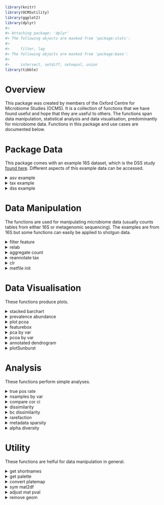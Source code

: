 ``` r
library(knitr)
library(OCMSutility)
library(ggplot2)
library(dplyr)
#> 
#> Attaching package: 'dplyr'
#> The following objects are masked from 'package:stats':
#> 
#>     filter, lag
#> The following objects are masked from 'package:base':
#> 
#>     intersect, setdiff, setequal, union
library(tibble)
```

# Overview

This package was created by members of the Oxford Centre for Microbiome
Studies (OCMS). It is a collection of functions that we have found
useful and hope that they are useful to others. The functions span data
manipulation, statistical analysis and data visualisation, predominantly
for microbiome data. Functions in this package and use cases are
documented below.

# Package Data

This package comes with an example 16S dataset, which is the DSS study
[found here](https://pmc.ncbi.nlm.nih.gov/articles/PMC6120875/).
Different aspects of this example data can be accessed.

<details>

<summary>asv example</summary>

## asv\_example

A dataframe with samples in columns, features in rows. First column is
`sequence`.

``` r
data(asv_example)

# 49 ASVs and 296 samples
dim(asv_example)
#> [1]  49 296
```

</details>

<details>

<summary>tax example</summary>

## tax\_example

A dataframe of taxonomic classification of ASVs in `asv_example`

``` r
data(tax_example)
#> Warning in data(tax_example): data set 'tax_example' not found

# 49 ASVs, with taxonomic levels in columns 
dim(tax_example)
#> [1] 49  7
colnames(tax_example)
#> [1] "sequence" "Phylum"   "Class"    "Order"    "Family"   "Genus"    "Species"
```

</details>

<details>

<summary>dss example</summary>

## dss\_example

A list of dataframes. Contains ASV count, ASV taxonomy, and metadata for
the DSS experiment. Dataframes are structured to be compatible with
`OCMSlooksy`

``` r
data(dss_example)

summary(dss_example)
#>                       Length Class      Mode
#> merged_abundance_id   26     data.frame list
#> merged_filter_summary  3     data.frame list
#> merged_qc_summary      3     data.frame list
#> merged_taxonomy       10     data.frame list
#> parameter_table        3     data.frame list
#> metadata              11     data.frame list
```

</details>

# Data Manipulation

The functions are used for manipulating microbiome data (usually counts
tables from either 16S or metagenomic sequencing). The examples are from
16S but some functions can easily be applied to shotgun data.

<details>

<summary>filter feature</summary>

## filter\_feature

Filters count table based on sequence abundance and prevalence. This
function returns several outputs that detail which features were
filtered out to help with quality control.

There are three methods by which sequences can be filtered. For all
three methods, the cut-off threshold is taken into consideration with
the prevalence of sequences across the samples\*. 1) ‘abs\_count’ refers
to read count.Sets the filter threshold at a specific read count, such
that a given sequence must be observed greater than or equal to the
cut-off count. 2) ‘percent\_sample’ refers to percent of sample total.
Looks at read counts as abundances relative to the sample total. This is
useful for when you want to keep features that make up at least x% in
your samples. 3) ‘percent\_dataset’ refers to percent of dataset total.
Looks at read counts as abundances relative to the dataset total. This
is useful for when you want to keep features that make up at least x% in
your dataset.

\*Sequence prevalence is calculated as the number of samples in which
sequence abundance is greater than or equal to the cut-off threshold.

Usage:

``` r
data(dss_example)

# put featureID as rownames
tax_df <- dss_example$merged_taxonomy
count_df <- dss_example$merged_abundance_id %>%
  column_to_rownames('featureID')
# set features in count tax to be in same order
count_df <- count_df[tax_df$featureID,]

filtered_ls <- filter_feature(count_df, tax_df, 'percent_sample', 0.001, 2)
#> Kept 303/734 (41.28%) features with read counts >= 0.001% with sample total read count in >= 2/25 (8%) samples
summary(filtered_ls)
#>             Length Class      Mode     
#> taxonomy      10   data.frame list     
#> filtered    7575   -none-     numeric  
#> p_agg         11   gg         list     
#> p_exp         11   gg         list     
#> feat_remove  431   -none-     character
#> feat_keep    303   -none-     character
#> msg            1   -none-     character
filtered_count <- filtered_ls$filtered
dim(filtered_count)
#> [1] 303  25
kable(head(filtered_count[,1:4]))
```

|        | 2DSS\_\_10 | 2DSS\_\_11 | 2DSS\_\_13 | 2DSS\_\_14 |
| :----- | ---------: | ---------: | ---------: | ---------: |
| ASV108 |  0.0005656 |  0.0012191 |  0.0000000 |  0.0000000 |
| ASV128 |  0.0018854 |  0.0000000 |  0.0051209 |  0.0000000 |
| ASV57  |  0.0066931 |  0.0000000 |  0.0000000 |  0.0000000 |
| ASV59  |  0.0004713 |  0.0010667 |  0.0011380 |  0.0000000 |
| ASV62  |  0.0005656 |  0.0740628 |  0.0008535 |  0.0005923 |
| ASV37  |  0.0029223 |  0.0000000 |  0.0000000 |  0.0000000 |

</details>

<details>

<summary>relab</summary>

## relab

This is a convenience function for converting counts into relative
abundance (expressed as a % of reads).

Usage:

``` r
# get example data
data(asv_example)

# rownames have to be features
asv_counts <- data.frame(asv_example[2:ncol(asv_example)], row.names=asv_example$sequence)

rel_abundance <- relab(asv_counts)
```

</details>

<details>

<summary>aggregate count</summary>

## aggregate\_count

Aggregates count on a given taxonomy level, providing an aggregated
count table and the corresponding taxonomy table. Both data frames are
returned in a list.

Notice that after aggregation, featureID is set to the taxonomy by which
aggregation was done, and all taxonomy levels below the aggregation
level are set to NA. The number of ASVs that were aggregated at each
taxon is recorded in the column `n_collapse`

Usage:

``` r
data(dss_example)
# featureID should be row names
feature_count <- dss_example$merged_abundance_id %>%
   tibble::column_to_rownames('featureID')

# cleanup sample names
colnames(feature_count) <- paste0('id', colnames(feature_count))
# taxonomy table must have columns 'Kingdom','Phylum',
# 'Class','Order','Family','Genus','Species'
# and feature IDs in rownames
feature_tax <- dss_example$merged_taxonomy

# set row order of count and tax tables to be the same
feature_count <- feature_count[feature_tax$featureID,]
aggregated_list <- aggregate_count(feature_count, feature_tax,
                                      aggregate_by = "Family")

summary(aggregated_list)
#>          Length Class      Mode
#> count_df 25     data.frame list
#> tax_df   11     data.frame list
knitr::kable(head(aggregated_list[['count_df']][,1:5]))
```

|                                | id2DSS\_\_10 | id2DSS\_\_11 | id2DSS\_\_13 | id2DSS\_\_14 | id2DSS\_\_16 |
| :----------------------------- | -----------: | -----------: | -----------: | -----------: | -----------: |
| Acidaminococcaceae             |           10 |            4 |            0 |            0 |            0 |
| Anaeroplasmataceae             |           60 |            0 |            7 |            0 |            0 |
| Bacteroidaceae                 |         1118 |         2921 |          262 |          256 |         1484 |
| Bifidobacteriaceae             |           12 |            0 |            0 |            0 |            0 |
| Burkholderiales incertae sedis |            0 |            0 |            0 |            9 |            5 |
| Clostridiaceae 1               |            0 |          428 |            0 |            0 |            0 |

``` r
knitr::kable(head(aggregated_list[['tax_df']]))
```

| featureID                      | sequence | Kingdom  | Phylum         | Class              | Order             | Family                         | Genus | Species | Taxon                                                                                                              | n\_collapse |
| :----------------------------- | :------- | :------- | :------------- | :----------------- | :---------------- | :----------------------------- | :---- | :------ | :----------------------------------------------------------------------------------------------------------------- | ----------: |
| Acidaminococcaceae             | NA       | Bacteria | Firmicutes     | Negativicutes      | Selenomonadales   | Acidaminococcaceae             | NA    | NA      | k\_\_Bacteria;p\_\_Firmicutes;c\_\_Negativicutes;o\_\_Selenomonadales;f\_\_Acidaminococcaceae                      |           4 |
| Anaeroplasmataceae             | NA       | Bacteria | Tenericutes    | Mollicutes         | Anaeroplasmatales | Anaeroplasmataceae             | NA    | NA      | k\_\_Bacteria;p\_\_Tenericutes;c\_\_Mollicutes;o\_\_Anaeroplasmatales;f\_\_Anaeroplasmataceae                      |           2 |
| Bacteroidaceae                 | NA       | Bacteria | Bacteroidetes  | Bacteroidia        | Bacteroidales     | Bacteroidaceae                 | NA    | NA      | k\_\_Bacteria;p\_\_Bacteroidetes;c\_\_Bacteroidia;o\_\_Bacteroidales;f\_\_Bacteroidaceae                           |          39 |
| Bifidobacteriaceae             | NA       | Bacteria | Actinobacteria | Actinobacteria     | Bifidobacteriales | Bifidobacteriaceae             | NA    | NA      | k\_\_Bacteria;p\_\_Actinobacteria;c\_\_Actinobacteria;o\_\_Bifidobacteriales;f\_\_Bifidobacteriaceae               |           3 |
| Burkholderiales incertae sedis | NA       | Bacteria | Proteobacteria | Betaproteobacteria | Burkholderiales   | Burkholderiales incertae sedis | NA    | NA      | k\_\_Bacteria;p\_\_Proteobacteria;c\_\_Betaproteobacteria;o\_\_Burkholderiales;f\_\_Burkholderiales incertae sedis |           1 |
| Clostridiaceae 1               | NA       | Bacteria | Firmicutes     | Clostridia         | Clostridiales     | Clostridiaceae 1               | NA    | NA      | k\_\_Bacteria;p\_\_Firmicutes;c\_\_Clostridia;o\_\_Clostridiales;f\_\_Clostridiaceae 1                             |           6 |

</details>

<details>

<summary>reannotate tax</summary>

## reannotate\_tax

Reannotates taxonomy table so that “unclassfied” assignments include
higher level classifications. This helps preserve the biological meaning
of an unclassfied genus (as it could be classfied at the Family level).
The implications of this reannotation is illustrated using the following
example:

``` r
ex1 <- data.frame(ASV = paste0("ASV", 1:5),
                  Order = "order1",
                  Family = c(paste0("family", c(1,1,2,3)), 'unclassified'),
                  Genus = c("unclassified", 'genus1','unclassified','genus2',
                            "unclassified"),
                  read_count = 10)

knitr::kable(ex1)
```

| ASV  | Order  | Family       | Genus        | read\_count |
| :--- | :----- | :----------- | :----------- | ----------: |
| ASV1 | order1 | family1      | unclassified |          10 |
| ASV2 | order1 | family1      | genus1       |          10 |
| ASV3 | order1 | family2      | unclassified |          10 |
| ASV4 | order1 | family3      | genus2       |          10 |
| ASV5 | order1 | unclassified | unclassified |          10 |

Analysing the example above at the genus level would result in 3 groups:
Genus1 (count 10), Genus2 (10), Unclassified (30)

If you modify your classification at the genus level to include
information from higher taxonomic orders, you would get:

``` r
ex2 <- ex1[,c('ASV','Order')]
ex2$Family <- c(paste0("family", c(1,1,2,3)), 'order1_unclassified')
ex2$Genus <- c('family1_unclassified','genus1','family2_unclassified','genus2',
               'order1_unclassified')
ex2$read_count <- 10

knitr::kable(ex2)
```

| ASV  | Order  | Family               | Genus                 | read\_count |
| :--- | :----- | :------------------- | :-------------------- | ----------: |
| ASV1 | order1 | family1              | family1\_unclassified |          10 |
| ASV2 | order1 | family1              | genus1                |          10 |
| ASV3 | order1 | family2              | family2\_unclassified |          10 |
| ASV4 | order1 | family3              | genus2                |          10 |
| ASV5 | order1 | order1\_unclassified | order1\_unclassified  |          10 |

Analysing at the genus level now would result in 5 groups: Genus1 (10),
Genus2 (10), Family1\_Unclassified (10), Family2\_Unclassified (10),
Order1\_Unclassified (10).

Usage:

``` r
# showing the dummy example
old_tax <- ex1[,2:4]
old_tax$Kingdom <- 'kingdom1'
old_tax$Phylum <- 'phylum1'
old_tax$Class <- 'class1'
old_tax$Species <- 'unclassified'

old_tax <- old_tax[, c('Kingdom','Phylum','Class','Order','Family','Genus','Species')]
old_tax[old_tax == 'unclassified'] <- NA
knitr::kable(old_tax)
```

| Kingdom  | Phylum  | Class  | Order  | Family  | Genus  | Species |
| :------- | :------ | :----- | :----- | :------ | :----- | :------ |
| kingdom1 | phylum1 | class1 | order1 | family1 | NA     | NA      |
| kingdom1 | phylum1 | class1 | order1 | family1 | genus1 | NA      |
| kingdom1 | phylum1 | class1 | order1 | family2 | NA     | NA      |
| kingdom1 | phylum1 | class1 | order1 | family3 | genus2 | NA      |
| kingdom1 | phylum1 | class1 | order1 | NA      | NA     | NA      |

``` r

new_tax <- reannotate_tax(old_tax)
knitr::kable(new_tax)
```

| Kingdom  | Phylum  | Class  | Order  | Family               | Genus                 | Species               |
| :------- | :------ | :----- | :----- | :------------------- | :-------------------- | :-------------------- |
| kingdom1 | phylum1 | class1 | order1 | family1              | family1\_unclassified | family1\_unclassified |
| kingdom1 | phylum1 | class1 | order1 | family1              | genus1                | genus1\_unclassified  |
| kingdom1 | phylum1 | class1 | order1 | family2              | family2\_unclassified | family2\_unclassified |
| kingdom1 | phylum1 | class1 | order1 | family3              | genus2                | genus2\_unclassified  |
| kingdom1 | phylum1 | class1 | order1 | order1\_unclassified | order1\_unclassified  | order1\_unclassified  |

``` r

# try with example data
data(asv_example)

# adding Kingdom column; removing sequence column because don't need asv IDs in this example
old_tax <- tax_example
colnames(old_tax)[1] <- 'Kingdom'
old_tax$Kingdom <- 'Bacteria'
knitr::kable(head(old_tax))
```

| Kingdom  | Phylum         | Class              | Order           | Family             | Genus            | Species                              |
| :------- | :------------- | :----------------- | :-------------- | :----------------- | :--------------- | :----------------------------------- |
| Bacteria | Firmicutes     | Negativicutes      | Selenomonadales | Acidaminococcaceae | Acidaminococcus  | Acidaminococcus\_intestini(AF473835) |
| Bacteria | Bacteroidetes  | Bacteroidia        | Bacteroidales   | Prevotellaceae     | Prevotella       | NA                                   |
| Bacteria | Firmicutes     | Negativicutes      | Selenomonadales | Veillonellaceae    | Dialister        | Dialister\_invisus(AY162469)         |
| Bacteria | Bacteroidetes  | Bacteroidia        | Bacteroidales   | Prevotellaceae     | Prevotella       | NA                                   |
| Bacteria | Proteobacteria | Betaproteobacteria | Burkholderiales | Sutterellaceae     | Sutterella       | NA                                   |
| Bacteria | Firmicutes     | Clostridia         | Clostridiales   | Lachnospiraceae    | Clostridium XlVa | NA                                   |

``` r

new_tax <- reannotate_tax(old_tax)
knitr::kable(head(new_tax))
```

| Kingdom  | Phylum         | Class              | Order           | Family             | Genus            | Species                              |
| :------- | :------------- | :----------------- | :-------------- | :----------------- | :--------------- | :----------------------------------- |
| Bacteria | Firmicutes     | Negativicutes      | Selenomonadales | Acidaminococcaceae | Acidaminococcus  | Acidaminococcus\_intestini(AF473835) |
| Bacteria | Bacteroidetes  | Bacteroidia        | Bacteroidales   | Prevotellaceae     | Prevotella       | Prevotella\_unclassified             |
| Bacteria | Firmicutes     | Negativicutes      | Selenomonadales | Veillonellaceae    | Dialister        | Dialister\_invisus(AY162469)         |
| Bacteria | Bacteroidetes  | Bacteroidia        | Bacteroidales   | Prevotellaceae     | Prevotella       | Prevotella\_unclassified             |
| Bacteria | Proteobacteria | Betaproteobacteria | Burkholderiales | Sutterellaceae     | Sutterella       | Sutterella\_unclassified             |
| Bacteria | Firmicutes     | Clostridia         | Clostridiales   | Lachnospiraceae    | Clostridium XlVa | Clostridium XlVa\_unclassified       |

</details>

<details>

<summary>clr</summary>

## clr

clr uses the
[ALDEx2](https://www.bioconductor.org/packages/release/bioc/html/ALDEx2.html)
package to perform centred log-ratio transformation on a count matrix
from for example 16S rRNA profiling.

Usage:

``` r
# rownames have to be features
asv_counts <- data.frame(asv_example[2:ncol(asv_example)], row.names=asv_example$sequence)

clr_transformed <- clr(count_dataframe = asv_counts, return_as_dataframe = TRUE)
#> conditions vector supplied
#> multicore environment is is OK -- using the BiocParallel package
#> computing center with all features

# returns data frame with transformed abundance estamtes with imputed zeroes
class(clr_transformed)
#> [1] "data.frame"
dim(clr_transformed)
#> [1]  49 295
```

This will return a data frame with transformed abundance estimates (most
common use case). It is also possible to return the ALDEx2 object
instead.

``` r
clr_transformed <- clr(count_dataframe = asv_counts, return_as_dataframe = FALSE)
#> conditions vector supplied
#> multicore environment is is OK -- using the BiocParallel package
#> computing center with all features

# returns ALDEx2 object
class(clr_transformed)
#> [1] "aldex.clr"
#> attr(,"package")
#> [1] "ALDEx2"
```

</details>

<details>

<summary>metfile init</summary>

## metfile\_init

This helper function initiates a metadata table that is compatible with
`OCMSlooksy`.

Usage: This function takes the database file returned from [`ocms_16s
dada2_pipeline build_db`](https://ocms-16s.readthedocs.io/en/latest/).

`db_file` is the rsqlite database file `out_dir` output directory.
default `NULL` so no output file written. `ref_table` name of table in
the database from which `sampleID` is generated. defaults NULL which
uses `merged_abundance_id` (the count table) to get sampleID `id_orient`
indicates orientation of sampleID in `ref_table` in rows or in columns.
options are `row` or `col` `dummy` allows you to make a dummy column of
NAs

``` r
db_file <- "/path/to/db/file"
met <- metfile_init(db_file, dummy = "Group")
```

</details>

# Data Visualisation

These functions produce plots.

<details>

<summary>stacked barchart</summary>

## stacked\_barchart

A simple but common visualisation of taxonomic composition across
samples. The function will plot the top\_n taxa based on ranking of
average relative abundance across all samples. Returns a list with
“data” and “plot” so you can use the data for more custom plots if
you wish.

``` r

# family counts from before
counts <- aggregated_list[['count_df']]
rel_abundance <- relab(counts)

# get rid of family == NA
rel_abundance <- rel_abundance[rownames(rel_abundance) != "NA",]
stacked <- stacked_barchart(rel_abundance, top_n = 10)
#> Using Group.1, Taxon as id variables

stacked$plot
```

![](vignettes/OCMSutility_files/figure-markdown_strict/stacked%20barchart-1.png)

</details>

<details>

<summary>prevalence abundance</summary>

## prevalence\_abundance

It is useful to get an idea of how prevalent each taxon is and where it
falls in terms of relative abundance across samples. This can help with
determining filtering parameters for example. This function takes a
relative abundance matrix and calculates the prevalence of each taxon
and the mean realtive abundance across all samples. It returns a list of
two objects, “data” and “plot”.

Usage:

``` r

# use the rel_abundance table as in stacked_barchart
prev_abund <- prevalence_abundance(rel_abundance)

# the plot
prev_abund$plot
```

![](vignettes/OCMSutility_files/figure-markdown_strict/prevalence_abundance-1.png)

</details>

<details>

<summary>plot pcoa</summary>

## plot\_pcoa

This is a simple PCoA function that colours all points by one metadata
variable. It can be helpful to visualise metadata variables
independently when assessing potential confounding metadtaa factors.

Usage:

``` r
data(dss_example)
met_df <- dss_example$metadata

count_df <- dss_example$merged_abundance_id %>%
  column_to_rownames('featureID')
count_df <- count_df[,met_df$sampleID]
relab <- relab(count_df)

iter_var <- c('Genotype','Phenotype')
plist <- list()
for(i in iter_var) {
  plist[[i]] <- plot_pcoa(relab, met_df, colour = i)
}

plist[[1]]
```

![](vignettes/OCMSutility_files/figure-markdown_strict/plot_pcoa-1.png)

``` r
plist[[2]]
```

![](vignettes/OCMSutility_files/figure-markdown_strict/plot_pcoa-2.png)

This function helps plot PCA score plots. It returns a list of the
original data, the PCA result and the ggplot. All dataframes are
returned in such a way that that ggplot produced can be modified with
additional geom layers.

Usage:

``` r
# get example data
data(asv_example)

# rownames have to be features
asv_counts <- data.frame(asv_example[2:ncol(asv_example)], row.names=asv_example$sequence)

asv_transformed <- clr(count_dataframe = asv_counts, return_as_dataframe = TRUE)
#> conditions vector supplied
#> multicore environment is is OK -- using the BiocParallel package
#> computing center with all features

# generate some random metadata for the 295 samples - 5 time points with each individual
# having a data point at each time point
metadata <- data.frame(Timepoint = c(rep("Time 1", 59),
                                     rep("Time 2", 59),
                                     rep("Time 3", 59),
                                     rep("Time 4", 59),
                                     rep("Time 5", 59)),
                       Individual = as.character(c(rep(c(1:59), 5))),
                       row.names=colnames(asv_transformed),
                       stringsAsFactors = FALSE)
metadata$ID <- rownames(metadata)

pca_result <- prcomp(t(asv_transformed), scale = TRUE)
plot_data <- plot_pca(pca_result, metadata, colourby='Timepoint')

plot_data$p
```

![](vignettes/OCMSutility_files/figure-markdown_strict/plot_pca-1.png)

``` r

# modify default plot
add_meta <- merge(plot_data$pdata, metadata, by = 'row.names' )
col_val <- get_palette(5, "Set3")
p <- plot_data$p +
  scale_colour_manual(values = col_val) + # pick own colours
  scale_shape_manual(values=21, guide = FALSE) + # change shape and remove from legend
  geom_text(data = add_meta, aes(x = PC1, y = PC2, label = ID)) # add text label
#> Scale for colour is already present.
#> Adding another scale for colour, which will replace the existing scale.
p
#> Warning: The `guide` argument in `scale_*()` cannot be `FALSE`. This was deprecated in ggplot2
#> 3.3.4.
#> i Please use "none" instead.
#> i The deprecated feature was likely used in the OCMSutility package.
#>   Please report the issue to the authors.
#> This warning is displayed once every 8 hours.
#> Call `lifecycle::last_lifecycle_warnings()` to see where this warning was generated.
```

![](vignettes/OCMSutility_files/figure-markdown_strict/plot_pca-2.png)

</details>

<details>

<summary>featurebox</summary>

## featurebox

This function takes a matrix of abudnances from RNA-seq or microbiome
data along with a metadata dataframe and produces a boxplot for a
feature(s) of interest. The main use for this function is to plot
abundance estimates grouping by variable of interest.

Usage:

``` r
# get example data
data(asv_example)

# rownames have to be features
asv_counts <- data.frame(asv_example[2:ncol(asv_example)], row.names=asv_example$sequence)

# for plotting purposes we would transform the data e.g. clr
asv_clr <- clr(asv_counts)
#> conditions vector supplied
#> multicore environment is is OK -- using the BiocParallel package
#> computing center with all features

# generate some random metadata for the 295 samples - 5 groups for example
metadata <- data.frame(Group = c(rep("Group 1", 59),
                                 rep("Group 2", 59),
                                 rep("Group 3", 59),
                                 rep("Group 4", 59),
                                 rep("Group 5", 59)),
                                 row.names=colnames(asv_clr))

# produce boxplot of random 4 features as an example grouping by Group variable
features <- sample(rownames(asv_clr), size=4)
featurebox(abundance_matrix=asv_clr, metadata=metadata, features=features, group_by="Group")
#> Using feature as id variables
#> Warning: Use of `mat.m$covariate` is discouraged.
#> i Use `covariate` instead.
#> Use of `mat.m$covariate` is discouraged.
#> i Use `covariate` instead.
```

![](vignettes/OCMSutility_files/figure-markdown_strict/featurebox-1.png)

The default palettes used are “Set2”, “Set3” and “Set4”, and the result
will depend on the number of colours you need. You can change the
colours if you like by adding manual
scale:

``` r
featurebox(abundance_matrix=asv_clr, metadata=metadata, features=features, group_by="Group") +
  scale_colour_manual(values=getPalette(n=5, palette="Set1"))
#> Using feature as id variables
#> Scale for colour is already present.
#> Adding another scale for colour, which will replace the existing scale.
#> Warning: Use of `mat.m$covariate` is discouraged.
#> i Use `covariate` instead.
#> Use of `mat.m$covariate` is discouraged.
#> i Use `covariate` instead.
```

![](vignettes/OCMSutility_files/figure-markdown_strict/featurebox_colour-1.png)

</details>

<details>

<summary>pca by var</summary>

## pca\_by\_var

This function overlays numeric metadata variables onto a PCA score plot,
which can be useful during exploratory analysis where you want to see
how different metadata variables map onto a PCA plot. This function
produces a named list of plots, where the first plot is the score/biplot
and subsequent plots are the same PCA plot but colour coded by a given
metadata variable. Metadata variables can be numeric, character, or
factors.

``` r
set.seed(1)
data(dss_example)

# samples in rows
ddata <- dss_example$merged_abundance_id[,2:26]
rownames(ddata) <- dss_example$merged_abundance_id[,1]
ddata <- as.data.frame(t(ddata))
mdata <- dss_example$metadata
mdata <- mdata[match(rownames(ddata), mdata$sampleID),]

# creating some dummy metadata variable
mdata$var1 <- rep(rnorm(5, 25, 3), each=5)
mdata$var2 <- rep(rnorm(5, 3, 0.5), 5)
mdata$var3 <- as.factor(rep(letters[1:5], each=5))
mdata <- mdata[,c('Phenotype','var1','var2','var3')]
p_list <- pca_by_var(ddata, mdata)

# biplot
p_list$main_pca
```

![](vignettes/OCMSutility_files/figure-markdown_strict/pca_by_var-1.png)

``` r

# pca with metadata variables overlayed
p_list$Phenotype
```

![](vignettes/OCMSutility_files/figure-markdown_strict/pca_by_var-2.png)

``` r
p_list$var1
```

![](vignettes/OCMSutility_files/figure-markdown_strict/pca_by_var-3.png)

``` r
p_list$var2
```

![](vignettes/OCMSutility_files/figure-markdown_strict/pca_by_var-4.png)

``` r
p_list$var3
```

![](vignettes/OCMSutility_files/figure-markdown_strict/pca_by_var-5.png)

``` r

# can use cowplot::plot_grid to put all plots into one
cowplot::plot_grid(plotlist=list(p_list$Phenotype, p_list$var1, p_list$var2, p_list$var3))
```

![](vignettes/OCMSutility_files/figure-markdown_strict/pca_by_var-6.png)

</details>

<details>

<summary>pcoa by var</summary>

## pcoa\_by\_var

This function overlays numeric metadata variables onto a PCoA score
plot, which can be useful during exploratory analysis where you want to
see how different metadata variables map onto a PCoA plot. This function
produces a named list of plots, where the first plot is the plain PCoA
and subsequent plots are the same PCoA plot but colour coded by a given
metadata variable. Metadata variables can be numeric, character, or
factors, but confidence interval ellipses will only be drawn for
categorical variables.

``` r
set.seed(1)
data(dss_example)
ddata <- dss_example$merged_abundance_id[,2:26]
rownames(ddata) <- dss_example$merged_abundance_id[,1]
ddata <- as.data.frame(t(relab(ddata)))

mdata <- dss_example$metadata
mdata <- mdata[match(rownames(ddata), mdata$sampleID),]

# creating some dummy metadata variable
mdata$var1 <- rnorm(25, 0.5, 3)
mdata$var2 <- rep(LETTERS[21:25], 5)
mdata$var3 <- as.factor(rep(letters[1:5], each=5))
mdata <- mdata[,c('Phenotype','var1','var2','var3')]
p_list <- pcoa_by_var(ddata, mdata, method='bray')

# pcoa
p_list$main_pcoa
```

![](vignettes/OCMSutility_files/figure-markdown_strict/pcoa_by_var-1.png)

``` r
# pcoa with metadata variables overlayed. no ellipses draw when variables are numeric
p_list$Phenotype
```

![](vignettes/OCMSutility_files/figure-markdown_strict/pcoa_by_var-2.png)

``` r
p_list$var1
```

![](vignettes/OCMSutility_files/figure-markdown_strict/pcoa_by_var-3.png)

``` r
p_list$var2
```

![](vignettes/OCMSutility_files/figure-markdown_strict/pcoa_by_var-4.png)

``` r
p_list$var3
```

![](vignettes/OCMSutility_files/figure-markdown_strict/pcoa_by_var-5.png)

``` r

# can use cowplot::plot_grid to put all plots into one
cowplot::plot_grid(plotlist=list(p_list$Phenotype, p_list$var1, p_list$var2, p_list$var3))
```

![](vignettes/OCMSutility_files/figure-markdown_strict/pcoa_by_var-6.png)

</details>

<details>

<summary>annotated dendrogram</summary>

## annotated\_dendrogram

This produces an annotated dendrogram showing heirarchical clustering
based on a distance matrix. This is helpful for visualizing how
different metadata variables map onto sample clustering. This is
equivalent to the annotation bars on a heatmap, but without the heatmap
values.

``` r
set.seed(1)
# get relative abundance data
data(dss_example)
ddata <- dss_example$merged_abundance_id[,2:26]
rownames(ddata) <- dss_example$merged_abundance_id[,1]
ddata <- t(OCMSutility::relab(ddata))
# distance matrix
mydist <- vegan::vegdist(ddata, method='bray')
# metdata variable
mdata <- dss_example$metadata
mdata <- mdata[,c('sampleID','Genotype','Phenotype')]
annotated_dendrogram(mydist, mdata, 'sampleID')
```

![](vignettes/OCMSutility_files/figure-markdown_strict/annotated-dendrogram-1.png)

``` r
# custom colours
col_geno <- RColorBrewer::brewer.pal(9, "Paired")[1:2]
names(col_geno) <- c('Genotype:WT','Genotype:KO')
col_phen <- RColorBrewer::brewer.pal(9, "Paired")[3:4]
names(col_phen) <- c('Phenotype:water','Phenotype:DSS')
annotated_dendrogram(mydist, mdata, 'sampleID', pal=c(col_geno, col_phen))
```

![](vignettes/OCMSutility_files/figure-markdown_strict/annotated-dendrogram-2.png)

</details>

<details>

<summary>plotSunburst</summary>

## plotSunburst

This function has been moved to be an internal function, and the
`sunburstR` has been removed as a dependency (is now a suggested
package). This change has come about due to lack of use and an effort to
reduce the dependency overhead of the package. The funciton is still
accessible with `OCMSutility:::plotSunburst`

Creates interactive sunburst plot based on taxonomy. The sunburst plot
can show areas based on relative abundance or based on the number of
taxa at a given taxonomic level.

You specify a palette for each Phylum, where values are the colour
palette to use and name is the corresponding phylum
(e.g.`c('Bacteroidetes' = 'Oranges', 'Firmicutes' = 'Greens')`).
Palettes should be from
[rColorBrewer](https://www.r-graph-gallery.com/38-rcolorbrewers-palettes.html).
If the number of palettes specified doesn’t include all phyla in the tax
table, only the specified ones will be coloured and the rest will be in
grey. If palettes is set to NULL, the default colours selected by
`sunbrustR` will be used.

Additionally the `highlight` parameter can be used to highlight a
specific taxon at any taxonomic level and the ones that are not
specified will be coloured as grey.
e.g. `list("Family"=c("Enterococcaceae","Ruminacoccaceae")`. This is
applied after palettes is used to colour by phylum if palettes argument
is specified so you can use the `palettes` argument to choose your
colour and all taxa not specified by `hightlight` are set to grey.

Note: NAs in the taxonomy table cause colouring to be assigned in
unexpected order so it is best to use `reannotate_tax` to apply a
taxonomy roll-down and remove all NAs.
[sunburstR](https://github.com/timelyportfolio/sunburstR) uses hyphens
(`-`) to distinguish taxonomic levels so any hyphens in the taxonomy
name will be interpreted as two separate levels. Therefore, all hyphens
are silently and automatically removed from taxonomy names

``` r
data("dss_example")
# set count feature ids as rownames
count_df <- dss_example$merged_abundance_id %>%
  column_to_rownames('featureID')

# clean up some sample names
colnames(count_df) <- paste0('id', colnames(count_df))
tax_df <- dss_example$merged_taxonomy

# aggregate counts
agg_gen <- aggregate_count(count_df[tax_df$featureID,], tax_df, "Genus")
count_genus <- agg_gen$count_df

# reannotate taxonomy
tax_genus <- reannotate_tax(agg_gen$tax_df)

relab <- relab(count_genus)

# color specific phyla
# plotSunburst(relab = NULL, tax = tax_genus,  
#              palettes = c("Proteobacteria" = "Oranges",
#                           "Bacteroidetes" = "Greens"))
# color specific phyla taking into account of relative abundance
# plotSunburst(relab = relab, tax = tax_genus,  
#              palettes = c("Proteobacteria" = "Oranges", "Bacteroidetes" = "Greens"))

# highlight specific genera
# plotSunburst(relab = relab, tax = tax_genus, 
#              palettes = c("Bacteroidetes" = "Greens",'Firmicutes'='Blues'), 
#              highlight = list("Genus" = c("Bacteroides",'Clostridium XlVa')))
```

</details>

# Analysis

These functions perform simple analyses.

<details>

<summary>true pos rate</summary>

## true\_pos\_rate

Calculate rate of true positives in positive control standards. Used in
OCMS\_zymobioimcs
report.

Usage:

``` r
# this would be better exemplified with actual std data rather than the example samples
data("dss_example")
data(zymobiomics)

# set count feature ids as rownames
count_df <- dss_example$merged_abundance_id %>%
  column_to_rownames('featureID')

# clean up some sample names
colnames(count_df) <- paste0('id', colnames(count_df))
tax_df <- dss_example$merged_taxonomy

# aggregate counts
agg_gen <- aggregate_count(count_df[tax_df$featureID,], tax_df, "Genus")
genus_relab <- relab(agg_gen$count_df)

true_pos_result <- true_pos_rate(relab=genus_relab,
                                    annotations=zymobiomics$anno_ncbi_16s,
                                    level='genus', cutoff=0.01)

# plot true pos rate
p <- ggplot(true_pos_result,
            aes(x=rank, y=true.pos.rate, colour=label, group=sample)) +
  geom_point() +
  theme_bw() +
  ylab("TP / (TP + FP)") +
  scale_colour_manual(values=c("grey", "purple")) +
  facet_wrap(~sample, scale="free")

p
```

![](vignettes/OCMSutility_files/figure-markdown_strict/true_pos_rate-1.png)

</details>

<details>

<summary>nsamples by var</summary>

## nsample\_by\_var

This function counts the number of samples for each individual for a
given metadata variable. This is useful in time course data when you
want to check how complete the metadata variables are. This is
complementary to `metadata_sparsity`, which tells you which gives
information on missing values, while `nsample_by_var` gives information
on the available metadata.

Usage:

Takes in a dataframe where samples are in rows and metadata variables
are in columns. Providing the identifier column and the metadata
variables to tally, the function returns a tally of the number of non-NA
samples for each identifier for a given metadata variable.

In the example below, we have 25 patients, each with 4 time point
samples, and three metadata variables.

``` r
df <- data.frame(sample_id = paste0("sample", 1:100),
                patient_id = rep(LETTERS[1:25], 4),
                var1 = sample(c(rnorm(30, 10, 0.5), rnorm(40, 25, 2),
                                rep(NA, 30)), 100),
                var2 = sample(c(rnorm(65, 0.5, 0.01),
                                rep(0, 20),
rep(NA, 15)), 100),
                var3 = sample(c(letters[1:5], NA), 100, replace=TRUE))

nsample_by_var(df, 'patient_id', c('var1','var2','var3'))
#>    patient_id var1 var2 var3
#> 1           A    3    3    4
#> 2           B    3    4    3
#> 3           C    2    4    3
#> 4           D    2    4    2
#> 5           E    3    4    3
#> 6           F    2    3    4
#> 7           G    3    4    4
#> 8           H    1    3    3
#> 9           I    1    2    3
#> 10          J    4    4    3
#> 11          K    3    4    4
#> 12          L    4    3    2
#> 13          M    3    2    4
#> 14          N    1    4    3
#> 15          O    3    4    4
#> 16          P    3    3    3
#> 17          Q    3    3    3
#> 18          R    4    4    4
#> 19          S    4    3    4
#> 20          T    4    3    1
#> 21          U    4    4    3
#> 22          V    3    2    3
#> 23          W    2    3    4
#> 24          X    2    4    4
#> 25          Y    3    4    4
```

</details>

<details>

<summary>compare cor ci</summary>

## compare\_cor\_ci

Performs pairwise correlations of features with adjusted p-values.
Correlations and confidence intervals calculated for each sample group.

Usage:

``` r
# load example data
data(dss_example)

# subset features, features in columns
feat_mat <- dss_example$merged_abundance_id[1:6,2:26]
rownames(feat_mat) <- dss_example$merged_abundance_id[1:6,1]
feat_mat <- t(feat_mat)

# metadata in same order
met_df <- dss_example$metadata
met_df <- met_df[match(rownames(feat_mat), met_df$sampleID),]
compare_cor_ci(feat_mat, met_df$Phenotype)
#> Warning in cor(x, use = use, method = method): the standard deviation is zero
#>       x    y group  n           r          p     p.adj    lower_ci  upper_ci
#> 1  ASV1 ASV2   DSS 13          NA         NA        NA          NA        NA
#> 2  ASV1 ASV3   DSS 13 -0.17292227 0.57211293 0.8796790 -0.66093523 0.4178774
#> 3  ASV1 ASV4   DSS 13 -0.34430158 0.94229442 0.7479965 -0.75252840 0.2550722
#> 4  ASV1 ASV5   DSS 13 -0.02232353         NA 0.9422944 -0.56634285 0.5352453
#> 5  ASV1 ASV6   DSS 13          NA 0.58645268        NA          NA        NA
#> 6  ASV2 ASV3   DSS 13          NA 0.24933216        NA          NA        NA
#> 7  ASV2 ASV4   DSS 13          NA         NA        NA          NA        NA
#> 8  ASV2 ASV5   DSS 13          NA         NA        NA          NA        NA
#> 9  ASV2 ASV6   DSS 13          NA         NA        NA          NA        NA
#> 10 ASV3 ASV4   DSS 13  0.49936118         NA 0.4939076 -0.07121951 0.8237103
#> 11 ASV3 ASV5   DSS 13  0.16659937         NA 0.8796790 -0.42323641 0.6572529
#> 12 ASV3 ASV6   DSS 13          NA 0.81852228        NA          NA        NA
#> 13 ASV4 ASV5   DSS 13 -0.07067946 0.08231793 0.9422944 -0.59836252 0.4997685
#> 14 ASV4 ASV6   DSS 13          NA         NA        NA          NA        NA
#> 15 ASV5 ASV6   DSS 13          NA         NA        NA          NA        NA
#> 16 ASV1 ASV2 water 12  0.18564204 0.56349873 0.8193311 -0.43455744 0.6864130
#> 17 ASV1 ASV3 water 12  0.08650613 0.78922369 0.8455968 -0.51285678 0.6291719
#> 18 ASV1 ASV4 water 12  0.13702012 0.03866202 0.8193311 -0.47416823 0.6590932
#> 19 ASV1 ASV5 water 12  0.60121866 0.69985094 0.2899652  0.04170797 0.8736692
#> 20 ASV1 ASV6 water 12  0.12008510 0.14872901 0.8193311 -0.48740718 0.6492428
#> 21 ASV2 ASV3 water 12 -0.04731533 0.67110167 0.8839068 -0.60479416 0.5412845
#> 22 ASV2 ASV4 water 12 -0.12450292 0.71008691 0.8193311 -0.65182972 0.4839803
#> 23 ASV2 ASV5 water 12  0.25704233 0.41994958 0.8193311 -0.37168987 0.7241234
#> 24 ASV2 ASV6 water 12  0.12330163 0.01030401 0.8193311 -0.48491396 0.6511275
#> 25 ASV3 ASV4 water 12 -0.18837193 0.88390679 0.8193311 -0.68790611 0.4322600
#> 26 ASV3 ASV5 water 12  0.44347367 0.70262984 0.7436451 -0.17495605 0.8109741
#> 27 ASV3 ASV6 water 12  0.70591564 0.54824959 0.1545601  0.22191935 0.9108202
#> 28 ASV4 ASV5 water 12  0.19281163 0.55767227 0.8193311 -0.42850631 0.6903254
#> 29 ASV4 ASV6 water 12 -0.29445657 0.35286181 0.8193311 -0.74282830 0.3362712
#> 30 ASV5 ASV6 water 12  0.36129770 0.24854130 0.8193311 -0.26821893 0.7745888
```

</details>

<details>

<summary>dissimilarity</summary>

## dissimilarity

This function is bested used for repeated measures data. The purpose of
this function is to determine dissimilarity between samples using
Bray-Curtis dissimilarity. This is typically done if you want to compare
dissimilarity between groups or compare within-individual dissimilarity
with between-individual similarity where you have multiple samples per
individual. The function takes a relative abundance matrix and relevant
metadata as input and outputs a data frame with Bray-Curtis
dissimilarity measure that can be plotted. Below is an example where
this may be of use.

Usage:

``` r
# get example data
data(asv_example)

# rownames have to be features
asv_counts <- data.frame(asv_example[2:ncol(asv_example)], row.names=asv_example$sequence)

asv_relab <- relab(asv_counts)

# generate some random metadata for the 295 samples - 5 time points with each individual
# having a data point at each time point
metadata <- data.frame(Timepoint = c(rep("Time 1", 59),
                                     rep("Time 2", 59),
                                     rep("Time 3", 59),
                                     rep("Time 4", 59),
                                     rep("Time 5", 59)),
                       Individual = as.character(c(rep(c(1:59), 5))),
                       row.names=colnames(asv_relab),
                       stringsAsFactors = FALSE)

# remove samples with NA
asv_relab <- asv_relab[,!(is.na(colSums(asv_relab)))]

# make sure they are the same
metadata <- metadata[colnames(asv_relab),]

# ask the question - Are individuals more similar to each other than samples are within timepoints?

# within-individual dissimilarity
within_diss <- dissimilarity(asv_relab, metadata=metadata, individual_variable = "Individual", method="within")

knitr::kable(head(within_diss))
```

| dissimilarity | method            |
| ------------: | :---------------- |
|     0.7080197 | Within-individual |
|     0.8067290 | Within-individual |
|     0.8098117 | Within-individual |
|     0.8455110 | Within-individual |
|     0.5200789 | Within-individual |
|     0.9769913 | Within-individual |

``` r

# between-individual dissimilarity at timpoint 1
metadata_t1 <- metadata[metadata$Timepoint == "Time 1",]
asv_relab_t1 <- asv_relab[,rownames(metadata_t1)]
between_diss <- dissimilarity(asv_relab_t1, metadata=metadata_t1, method="between")
#> using method=between, make sure there is only one sample per individual

knitr::kable(head(between_diss))
```

| dissimilarity | method             |
| ------------: | :----------------- |
|     0.8130555 | Between-individual |
|     0.8108123 | Between-individual |
|     0.8153680 | Between-individual |
|     0.8027017 | Between-individual |
|     0.9662146 | Between-individual |
|     0.8061727 | Between-individual |

``` r

# we can then combine and plot them
diss <- bind_rows(within_diss, between_diss)
ggplot(diss, aes(x=method, y=dissimilarity)) +
  geom_violin() +
  xlab("Dissimilarity type") +
  ylab("Bray-Curtis dissimilarity") +
  theme_bw()
```

![](vignettes/OCMSutility_files/figure-markdown_strict/dissimilarity-1.png)

</details>

<details>

<summary>bc dissimilarity</summary>

## bcdissimilarity

Useful for measuring sample dissimilarity using Bray-Curtis distances.
You can supply a metadata variable to assign comparisons as either
within-group or between group. This is useful when assessing the within
group dissimilarity (either as a whole, or for each individual group)
compared to between group dissimilarity. This function differs from
`dissimilarity` in that this can be applied to non-repeated measures
data.

If within/between group assignments are not necessary, set `var=NULL`

This function returns a list:

  - `bc_df` long dataframe of dissimilarity scores respective metadata
    of the comparison
  - `bc_dist` symmetrical matrix of Bray-Curtis distances

<!-- end list -->

``` r
data(dss_example)
count_table <- dss_example$merged_abundance_id %>% column_to_rownames('featureID')
relab_table <- relab(count_table)
met_table <- dss_example$metadata

# bray curtis for one metadata variable
bc_result <- bcdissimilarity(relab_table, met_table, 'sampleID','Phenotype')
pdata <- bc_result$bc_df
p_phen <- ggplot(pdata, aes(x=value, y=dist)) +
  geom_violin() +
  theme_bw(14) +
  ylab('Bray-Curtis Dissimilarity') +
  xlab('Phenotype')

p_phen
```

![](vignettes/OCMSutility_files/figure-markdown_strict/bcdissimilarity-1.png)

``` r

# for multiple metadata variables
bc_data <- c()
for(var in c('Phenotype','Genotype')) {
   bc_result <- bcdissimilarity(relab_table, met_table, 'sampleID', var)
   bc_data <- rbind(bc_data, bc_result$bc_df)
}
p_bc <- ggplot(bc_data, aes(x=comparison, y=dist)) +
  geom_violin() +
  theme_bw(14) +
  facet_wrap(~met_var) +
  ylab('Bray-Curtis Dissimilarity') +
  theme(axis.title.x=element_blank())

p_bc
```

![](vignettes/OCMSutility_files/figure-markdown_strict/bcdissimilarity-2.png)

</details>

<details>

<summary>rarefaction</summary>

## rarefaction

Useful for calculating and plotting rarefaction curve to check if read
depth captures as much diversity as possible.

``` r
# get example data
data(asv_example)

# rownames have to be features
asv_counts <- data.frame(asv_example[2:ncol(asv_example)], row.names=asv_example$sequence)

rarefaction <- rarefaction(asv_counts)
#> Warning: executing %dopar% sequentially: no parallel backend registered
#> Warning in max(x, na.rm = T): no non-missing arguments to max; returning -Inf
#> Warning in max(x, na.rm = T): no non-missing arguments to max; returning -Inf
#> Warning in max(x, na.rm = T): no non-missing arguments to max; returning -Inf
#> Warning in max(x, na.rm = T): no non-missing arguments to max; returning -Inf
#> Warning in max(x, na.rm = T): no non-missing arguments to max; returning -Inf
#> Warning in max(x, na.rm = T): no non-missing arguments to max; returning -Inf
#> Warning in max(x, na.rm = T): no non-missing arguments to max; returning -Inf
#> Warning in max(x, na.rm = T): no non-missing arguments to max; returning -Inf
#> Warning in max(x, na.rm = T): no non-missing arguments to max; returning -Inf
#> Warning in max(x, na.rm = T): no non-missing arguments to max; returning -Inf
#> Warning in max(x, na.rm = T): no non-missing arguments to max; returning -Inf
#> Warning in max(x, na.rm = T): no non-missing arguments to max; returning -Inf
#> Warning in max(x, na.rm = T): no non-missing arguments to max; returning -Inf
#> Warning in max(x, na.rm = T): no non-missing arguments to max; returning -Inf

# default plot
p <- rarefaction$rare_p
p
#> Warning: ggrepel: 272 unlabeled data points (too many overlaps). Consider
#> increasing max.overlaps
```

![](vignettes/OCMSutility_files/figure-markdown_strict/rarefaction-1.png)

``` r

# modify default plot -- remove geom_label_repel layer
p$layers[[2]] <- NULL
p
```

![](vignettes/OCMSutility_files/figure-markdown_strict/rarefaction-2.png)

</details>

<details>

<summary>metadata sparsity</summary>

## metadata\_sparsity

This function checks your metadata for the number of missing values in
each sample. This function can be used to check how sparse the metadata
is. In human studies, it is easy to have sparse metadata which
inadvertently gives subsets of samples simply based on the amount of
available information. This function tallies the number of NA in each
sample and returns subsets of samples based on the number of missing
values they have.

Usage:

Takes in a dataframe where samples are in rows and metadata variables
are in columns. The function returns a list where the first item in the
list `na_tally` shows the number of samples with a given number of
missing values.

``` r
set.seed(1)
# setting up example metadata dataframe
 metadata_example <- data.frame(
   sampleID = LETTERS[1:10],
   group = c(rep(1:2, each = 3), rep(3, 4)),
   age = c(rnorm(6, 30, 5), rep(NA, 4)),
   sex = c(rep('F', 3), rep(NA, 4), rep('M', 3)),
   ethnicity = sample(c(NA,1,2,3), 10, replace = TRUE),
   medication = sample(c(NA,1,2), 10, replace=TRUE))

met_sparse <- metadata_sparsity(metadata_example)

summary(met_sparse)
#>          Length Class      Mode
#> na_tally 2      data.frame list
#>          6      data.frame list
#>          6      data.frame list
#>          6      data.frame list
met_sparse$na_tally
#>   n_na Freq
#> 1    1    3
#> 2    2    6
#> 3    3    1
met_sparse[[3]]
#>   sampleID group      age  sex ethnicity medication
#> 1        A     1 26.86773    F        NA         NA
#> 2        B     1 30.91822    F        NA         NA
#> 3        C     1 25.82186    F        NA         NA
#> 4        D     2 37.97640 <NA>         1         NA
#> 6        F     2 25.89766 <NA>         1         NA
#> 9        I     3       NA    M        NA          1
met_sparse[[4]]
#>   sampleID group age  sex ethnicity medication
#> 7        G     3  NA <NA>         1         NA
```

</details>

<details>

<<<<<<< HEAD
<summary>alpha diversity</summary>

## alpha\_diversity

This function calculates alpha diversity metrics: Shannon’s H, Shannon’s
D, richness, and evenness. Calculations are made using vegan and
equations in [Jost et
al, 2006](https://doi.org/10.1111/j.2006.0030-1299.14714.x).

Usage: Takes in count table, with samples in columns, and features in
rows. Feature IDs are in rownames.

``` r
# get example data
data(asv_example)
# rownames have to be features
asv_counts <- data.frame(asv_example[2:ncol(asv_example)],
                         row.names=asv_example$sequence)
alpha_div <- alpha_diversity(asv_counts)

head(alpha_div)
#>   sample_id  shannonH  shannonD richness  evenness
#> 1     AG001 3.3737486 29.187736       49 0.8668819
#> 2     AG002 1.8139865  6.134855       16 0.6542573
#> 3     AG003 1.8167867  6.152059       16 0.6552673
#> 4     AG004 1.7809029  5.935213       15 0.6576329
#> 5     AG005 2.2661195  9.641913       22 0.7331247
#> 6     AG006 0.6751426  1.964313        2 0.9740249
=======
<summary>metadata sparsity</summary>

## top\_taxa

This returns the top most represented taxa, based on cumulative relative
abundance. Cumulative sums are calculated on a per-sample basis, so taxa
that passes the cumulative sum threshold in any sample are retained. For
example, giving the taxa that are in the top 80% abundance in any of the
samples.

Usage: Takes in dataframe or matrix of relative abundance, with samples
in columns, taxa in rows. Function returns dataframe of taxa,
sample\_id, relative abundance, and cumulative sum of relative
abundance.

``` r
# put asv relative abundance features in same order as taxonomy table
# get relative abundance data
asv_mat <- dss_example$merged_abundance_id[,2:ncol(dss_example$merged_abundance_id)]
rownames(asv_mat) <- dss_example$merged_abundance_id$featureID
relab_data <- relab(asv_mat)
# match row order of relative abundance and taxonomy data
relab_data <- relab_data[match(dss_example$merged_taxonomy$featureID,
                               rownames(relab_data)),] 
# prepend X to column names
colnames(relab_data) <- sprintf("X%s", colnames(relab_data))
# get genus-level relative abundance
genus_df <- aggregate_count(relab_data, dss_example$merged_taxonomy, 'Genus')$count_df

# get top taxa
top80 <- top_taxa(genus_df, cutoff=0.8)
print(top80[top80$sample_id == unique(top80$sample_id)[1],])
#> # A tibble: 10 x 4
#> # Groups:   sample_id [1]
#>    taxa                 sample_id  relab  csum
#>    <chr>                <chr>      <dbl> <dbl>
#>  1 Bacteroides          X4DSS__24 73.1    73.1
#>  2 NA                   X4DSS__24  5.09   78.2
#>  3 Lactobacillus        X4DSS__24  3.93   82.1
#>  4 Akkermansia          X4DSS__24  3.90   86.0
#>  5 Escherichia/Shigella X4DSS__24  2.16   88.2
#>  6 Helicobacter         X4DSS__24  1.94   90.1
#>  7 Faecalitalea         X4DSS__24  1.41   91.5
#>  8 Clostridium XlVa     X4DSS__24  1.11   92.6
#>  9 Parabacteroides      X4DSS__24  1.03   93.7
#> 10 Alistipes            X4DSS__24  0.853  94.5
>>>>>>> {SY}resolve
```

</details>

# Utility

These functions are helful for data manipulation in general.

<details>

<summary>get shortnames</summary>

## get\_shortnames

For visualisation purposes i.e. to not have the whole taxonomic label
for a taxon you can just get the lowest rank

Usage:

``` r

longname <- dss_example$merged_taxonomy$Taxon[4]
cat(longname)
#> k__Bacteria;p__Firmicutes;c__Clostridia;o__Clostridiales;f__Ruminococcaceae;g__Faecalibacterium;s__Faecalibacterium_prausnitzii(AJ413954)

get_shortnames(longname)
#> [1] "Faecalibacterium_prausnitzii(AJ413954)"
```

</details>

<details>

<summary>get palette</summary>

## get\_palette

This is a convenience function for getting a set of colours for plotting
purposes. Setting preview=TRUE will show you the colours. The colours
can be changed by adding a palette(s) to the palette
    argument.

Usage:

``` r
getPalette(n=10, palette="Set3", preview=TRUE)
```

![](vignettes/OCMSutility_files/figure-markdown_strict/get_palette-1.png)

    #>  [1] "#8DD3C7" "#FFFFB3" "#BEBADA" "#FB8072" "#80B1D3" "#FDB462" "#B3DE69"
    #>  [8] "#FCCDE5" "#D9D9D9" "#BC80BD"

</details>

<details>

<summary>convert platemap</summary>

## convert\_platemap

This function converts excel plate map to long data frame with map
locations. It uses [readxl](https://readxl.tidyverse.org) to read in
excel file.

Usage: You supply the function with the excel file and specify the sheet
name (if applicable) and the cell range that contains your plate map.
`convert_platemap` then converts the platemap into a long data frame.
The `drop_empty` function allows your to drop unlabeled wells.

``` r
convert_platemap(plate_map = "my96wellplate.xlsx",
                              map_range = 'A1:H12') 
```

    #>    well_id               col            row             well_value       
    #>  Length:96          Min.   : 1.00   Length:96          Length:96         
    #>  Class :character   1st Qu.: 3.75   Class :character   Class :character  
    #>  Mode  :character   Median : 6.50   Mode  :character   Mode  :character  
    #>                     Mean   : 6.50                                        
    #>                     3rd Qu.: 9.25                                        
    #>                     Max.   :12.00

| well\_id | col | row | well\_value   |
| :------- | --: | :-- | :------------ |
| A1       |   1 | A   | sample\_name1 |
| A2       |   2 | A   | sample\_name2 |
| A3       |   3 | A   | sample\_name3 |
| A4       |   4 | A   | sample\_name4 |
| A5       |   5 | A   | sample\_name5 |
| A6       |   6 | A   | sample\_name6 |

``` r
# example output of convert_platemap
myplate <- as.data.frame(matrix(rnorm(96, mean=0.1, sd=0.05), 
                                nrow=8, ncol=12, 
                                dimnames=list(LETTERS[1:8], 1:12)))
plate_df <- convert_platemap(from_file = FALSE, plate_map = myplate) 
print(summary(plate_df))
#>      row                col              well_value          well_id         
#>  Length:96          Length:96          Min.   :0.0005324   Length:96         
#>  Class :character   Class :character   1st Qu.:0.0752879   Class :character  
#>  Mode  :character   Mode  :character   Median :0.1037227   Mode  :character  
#>                                        Mean   :0.1061450                     
#>                                        3rd Qu.:0.1348888                     
#>                                        Max.   :0.2200809
kable(head(plate_df))
```

| row | col | well\_value | well\_id |
| :-- | :-- | ----------: | :------- |
| A   | 1   |   0.0991905 | A1       |
| B   | 1   |   0.1471918 | B1       |
| C   | 1   |   0.1410611 | C1       |
| D   | 1   |   0.1296951 | D1       |
| E   | 1   |   0.1459489 | E1       |
| F   | 1   |   0.1391068 | F1       |

</details>

<details>

<summary>sym mat2df</summary>

## sym\_mat2df

Converts symmetrical matrix to long dataframe, with columns `x`, `y`,
`value`. Helpful for correlation or distance matrices

Usage:

``` r
# load example data
data(dss_example)

# subset features, features in columns
feat_mat <- dss_example$merged_abundance_id[1:6,2:26]
rownames(feat_mat) <- dss_example$merged_abundance_id[1:6,1]
feat_mat <- t(feat_mat)

# correlation matrix
corr_result <- cor(feat_mat)
sym_mat2df(corr_result)
#>      X1   X2        value
#> 1  ASV1 ASV2  0.328933077
#> 2  ASV1 ASV3  0.458898743
#> 3  ASV1 ASV4  0.273324036
#> 4  ASV1 ASV5  0.770830067
#> 5  ASV1 ASV6  0.577547045
#> 6  ASV2 ASV3  0.162107933
#> 7  ASV2 ASV4 -0.002684052
#> 8  ASV2 ASV5  0.384139309
#> 9  ASV2 ASV6  0.318054017
#> 10 ASV3 ASV4  0.102121821
#> 11 ASV3 ASV5  0.700666100
#> 12 ASV3 ASV6  0.834738679
#> 13 ASV4 ASV5  0.315981925
#> 14 ASV4 ASV6  0.121482740
#> 15 ASV5 ASV6  0.749430510
```

</details>

<details>

<summary>adjust mat pval</summary>

## adjust\_mat\_pval

Adjust matrix of p-values for multiple correction and returns the
adjusted p-values as symmertrical matrix or as long dataframe. Helpful
for correlation matrices.

Usage:

``` r
# load example data
data(dss_example)

# subset features, features in columns
feat_mat <- dss_example$merged_abundance_id[1:6,2:26]
rownames(feat_mat) <- dss_example$merged_abundance_id[1:6,1]
feat_mat <- t(feat_mat)

# correlation matrix
corr_result <- psych::corr.test(feat_mat)
adjust_mat_pval(corr_result$p)
#>              ASV1 ASV2         ASV3 ASV4         ASV5         ASV6
#> ASV1 1.0000000000    1 5.257982e-01    1 0.0006842817 8.253906e-02
#> ASV2 1.0000000000    1 1.000000e+00    1 1.0000000000 1.000000e+00
#> ASV3 0.5257981878    1 1.000000e+00    1 0.0043193475 4.783898e-05
#> ASV4 1.0000000000    1 1.000000e+00    1 1.0000000000 1.000000e+00
#> ASV5 0.0006842817    1 4.319347e-03    1 1.0000000000 1.053959e-03
#> ASV6 0.0825390647    1 4.783898e-05    1 0.0010539587 1.000000e+00
adjust_mat_pval(corr_result$p, out_type='dataframe')
#>      X1   X2      padjust
#> 1  ASV1 ASV2 1.000000e+00
#> 2  ASV1 ASV3 5.257982e-01
#> 3  ASV1 ASV4 1.000000e+00
#> 4  ASV1 ASV5 6.842817e-04
#> 5  ASV1 ASV6 8.253906e-02
#> 6  ASV2 ASV3 1.000000e+00
#> 7  ASV2 ASV4 1.000000e+00
#> 8  ASV2 ASV5 1.000000e+00
#> 9  ASV2 ASV6 1.000000e+00
#> 10 ASV3 ASV4 1.000000e+00
#> 11 ASV3 ASV5 4.319347e-03
#> 12 ASV3 ASV6 4.783898e-05
#> 13 ASV4 ASV5 1.000000e+00
#> 14 ASV4 ASV6 1.000000e+00
#> 15 ASV5 ASV6 1.053959e-03
```

</details>

<details>

<summary>remove geom</summary>

## remove\_geom

Remove a specific geom layer from a
ggplot.

Usage:

``` r
d <- data.frame(x = runif(10),y = runif(10),label = sprintf("label%s", 1:10))
                
# ggplot with geom_text_repel from ggrepel
p1 <- ggplot(d, aes(x, y, label = label)) + 
  geom_point() + 
  geom_text()

# Remove the labels added by ggrepel.
p2 <- remove_geom(p1, "GeomText")

p1
```

![](vignettes/OCMSutility_files/figure-markdown_strict/remove_geom-1.png)

``` r
p2
```

![](vignettes/OCMSutility_files/figure-markdown_strict/remove_geom-2.png)
